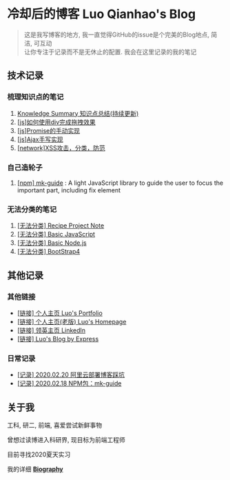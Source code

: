 # 冷却后的博客 Luo Qianhao's Blog
>这是我写博客的地方, 我一直觉得GitHub的issue是个完美的Blog地点, 简洁, 可互动  
>让你专注于记录而不是无休止的配置. 我会在这里记录的我的笔记







## 技术记录

### 梳理知识点的笔记
1. [Knowledge Summary 知识点总结(持续更新)](https://github.com/law-chain-hot/Blog/issues/1)  
2. [[js]如何使用div完成拖拽效果](https://github.com/law-chain-hot/Blog/issues/2)
3. [[js]Promise的手动实现](https://github.com/law-chain-hot/Blog/issues/3)
4. [[js]Ajax手写实现](https://github.com/law-chain-hot/Blog/issues/4)
5. [[network]XSS攻击，分类，防范]()





### 自己造轮子
1. [[npm] mk-guide](https://github.com/law-chain-hot/Blog/blob/master/2-%E8%87%AA%E5%B7%B1%E5%86%99%E7%9A%84%E8%BD%AE%E5%AD%90/1-%E6%96%B0%E6%89%8B%E5%BC%95%E5%AF%BC%E7%BB%84%E4%BB%B6%5B%E7%B1%BB%E4%BC%BC%E4%BA%8EIntro.js%E5%92%8CDriver.js%5D.md) : A light JavaScript library to guide the user to focus the important part, including fix element




### 无法分类的笔记
1. [[无法分类] Recipe Project Note](https://github.com/law-chain-hot/md-all-notes/issues/4)  
2. [[无法分类] Basic JavaScript](https://github.com/law-chain-hot/md-all-notes/issues/5)    
3. [[无法分类] Basic Node.js](https://github.com/law-chain-hot/md-all-notes/issues/6)  
4. [[无法分类] BootStrap4](https://github.com/law-chain-hot/md-all-notes/issues/7)  





## 其他记录

### 其他链接
- [[链接] 个人主页 Luo's Portfolio](https://law-chain-hot.github.io/portfolio)  
- [[链接] 个人主页(老版) Luo's Homepage](https://law-chain-hot.github.io/homepage)
- [[链接] 领英主页 LinkedIn ](https://www.linkedin.com/in/qianhao-luo-472974177/)
- [[链接] Luo's Blog by Express ](http://118.31.9.121/)


### 日常记录
- [[记录] 2020.02.20 阿里云部署博客踩坑](https://github.com/law-chain-hot/Blog/blob/master/3-%E6%97%A5%E5%B8%B8%E8%AE%B0%E5%BD%95/2-%5B2020.02.21%5DWeek5.5%20%E9%98%BF%E9%87%8C%E4%BA%91%E9%83%A8%E7%BD%B2%E5%8D%9A%E5%AE%A2%E8%B8%A9%E5%9D%91.md)
- [[记录] 2020.02.18 NPM包：mk-guide](https://github.com/law-chain-hot/Blog/blob/master/3-%E6%97%A5%E5%B8%B8%E8%AE%B0%E5%BD%95/1-%5B2020.02.18%5DWeek5.2%20NPM%E5%8C%85.md)


 


## 关于我
工科, 研二, 前端, 喜爱尝试新鲜事物

曾想过读博进入科研界, 现目标为前端工程师

目前寻找2020夏天实习  

我的详细 **[Biography](https://github.com/law-chain-hot/Blog/tree/master/0-%E5%85%B3%E4%BA%8EAbout)**